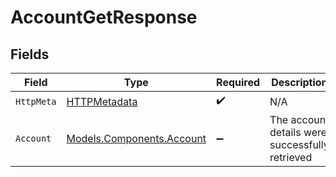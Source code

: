 # AccountGetResponse


## Fields

| Field                                                           | Type                                                            | Required                                                        | Description                                                     |
| --------------------------------------------------------------- | --------------------------------------------------------------- | --------------------------------------------------------------- | --------------------------------------------------------------- |
| `HttpMeta`                                                      | [HTTPMetadata](../../Models/Components/HTTPMetadata.md)         | :heavy_check_mark:                                              | N/A                                                             |
| `Account`                                                       | [Models.Components.Account](../../Models/Components/Account.md) | :heavy_minus_sign:                                              | The account details were successfully retrieved                 |